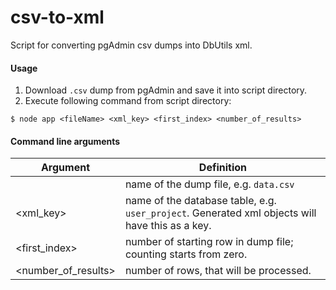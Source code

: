 # csv-to-xml

Script for converting pgAdmin csv dumps into DbUtils xml.

#### Usage

1. Download `.csv` dump from pgAdmin and save it into script directory.
2. Execute following command from script directory:

```
$ node app <fileName> <xml_key> <first_index> <number_of_results>
```

#### Command line arguments

| Argument            | Definition                                                                                      |
| ------------------- | ----------------------------------------------------------------------------------------------- |
| <fileName>          | name of the dump file, e.g. `data.csv`                                                          |
| <xml_key>           | name of the database table, e.g. `user_project`. Generated xml objects will have this as a key. |
| <first_index>       | number of starting row in dump file; counting starts from zero.                                 |
| <number_of_results> | number of rows, that will be processed.                                                         |
